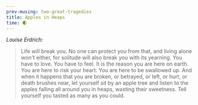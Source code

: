 ```yaml
--- 
prev-musing: two-great-tragedies
title: Apples in Heaps
time: 🌒
---
```

<cite>Louise Erdrich:</cite>
> Life will break you.
No one can protect you from that,
and living alone won't either,
for solitude will also break you
with its yearning. 
You have to love. You have to feel. 
It is the reason you are here on earth.
You are here to risk your heart. 
You are here to be swallowed up. 
And when it happens that you are broken,
or betrayed, or left, or hurt,
or death brushes near, 
let yourself sit by an apple tree
and listen to the apples falling
all around you in heaps,
wasting their sweetness. 
Tell yourself you tasted 
as many as you could.